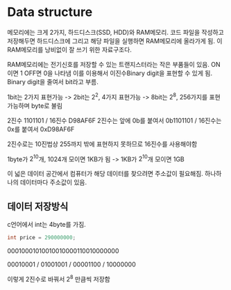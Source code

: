 # Data structure

메모리에는 크게 2가지, 하드디스크(SSD, HDD)와 RAM메모리. 코드 파일을 작성하고 저장해두면 하드디스크에 그리고 해당 파일을 실행하면 RAM메모리에 올라가게 됨. 이 RAM메모리를 낭비없이 잘 쓰기 위한 자료구조다.

RAM메모리에는 전기신호를 저장할 수 있는 트랜지스터라는 작은 부품들이 있음. ON이면 1 OFF면 0을 나타냄 이를 이용해서 이진수Binary digit을 표현할 수 있게 됨. Binary digit을 줄여서 bit라고 부름.

1bit는 2가지 표현가능 -> 2bit는 $2^2$, 4가지 표현가능 -> 8bit는 $2^8$, 256가지를 표현가능하며 byte로 불림

2진수 1101101 / 16진수 D98AF6F
2진수는 앞에 0b를 붙여서 0b1101101 / 16진수는 0x를 붙여서 0xD98AF6F

2진수로는 10진법상 255까지 밖에 표현하지 못하므로 16진수를 사용해야함

1byte가 $2^{10}$개, 1024개 모이면 1KB가 됨 -> 1KB가 $2^{10}$개 모이면 1GB

이 넓은 데이터 공간에서 컴퓨터가 해당 데이터를 찾으려면 주소값이 필요해짐. 하나하나의 데이터마다 주소값이 있음.

## 데이터 저장방식

c언어에서 int는 4byte를 가짐.

```c
int price = 290000000;
```

00010001010010010000110010000000

00010001 / 01001001 / 00001100 / 10000000

이렇게 2진수로 바꿔서 $2^8$ 만큼씩 저장함
